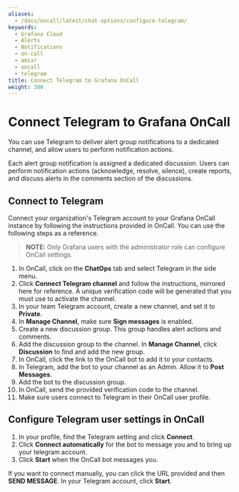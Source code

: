 ```yaml
---
aliases:
  - /docs/oncall/latest/chat-options/configure-telegram/
keywords:
  - Grafana Cloud
  - Alerts
  - Notifications
  - on-call
  - amixr
  - oncall
  - telegram
title: Connect Telegram to Grafana OnCall
weight: 300
---
```


# Connect Telegram to Grafana OnCall

You can use Telegram to deliver alert group notifications to a dedicated channel, and allow users to perform notification actions.

Each alert group notification is assigned a dedicated discussion. Users can perform notification actions (acknowledge, resolve, silence), create reports, and discuss alerts in the comments section of the discussions.

## Connect to Telegram

Connect your organization's Telegram account to your Grafana OnCall instance by following the instructions provided in OnCall. You can use the following steps as a reference.

> **NOTE:** Only Grafana users with the administrator role can configure OnCall settings.

1. In OnCall, click on the **ChatOps** tab and select Telegram in the side menu.
1. Click **Connect Telegram channel** and follow the instructions, mirrored here for reference. A unique verification code will be generated that you must use to activate the channel.
1. In your team Telegram account, create a new channel, and set it to **Private**.
1. In **Manage Channel**, make sure **Sign messages** is enabled.
1. Create a new discussion group.
   This group handles alert actions and comments.
1. Add the discussion group to the channel.
   In **Manage Channel**, click **Discussion** to find and add the new group.
1. In OnCall, click the link to the OnCall bot to add it to your contacts.
1. In Telegram, add the bot to your channel as an Admin. Allow it to **Post Messages**.
1. Add the bot to the discussion group.
1. In OnCall, send the provided verification code to the channel.
1. Make sure users connect to Telegram in their OnCall user profile.

## Configure Telegram user settings in OnCall

1. In your profile, find the Telegram setting and click **Connect**.
1. Click **Connect automatically** for the bot to message you and to bring up your telegram account.
1. Click **Start** when the OnCall bot messages you.

If you want to connect manually, you can click the URL provided and then **SEND MESSAGE**. In your Telegram account, click **Start**.
